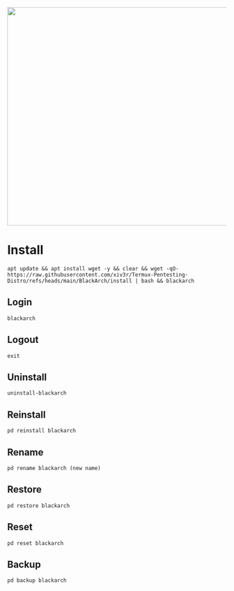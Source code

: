 <img width="800" height="500" src="https://github.com/xiv3r/Termux-Pentesting-Distro/blob/main/BlackArch/blackarch.png">

# Install
```
apt update && apt install wget -y && clear && wget -qO- https://raw.githubusercontent.com/xiv3r/Termux-Pentesting-Distro/refs/heads/main/BlackArch/install | bash && blackarch
```
## Login
```
blackarch
```
## Logout
```
exit
```
## Uninstall
```
uninstall-blackarch
```
## Reinstall
```
pd reinstall blackarch
```
## Rename
```
pd rename blackarch (new name)
```
## Restore
```
pd restore blackarch
```
## Reset 
```
pd reset blackarch
```
## Backup 
```
pd backup blackarch
```

